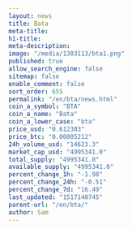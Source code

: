 ```yaml
---
layout: news
title: Bata
meta-title: 
h1-title: 
meta-description: 
image: "/media/1383113/bta1.png"
published: true
allow_search_engine: false
sitemap: false
enable_comment: false
sort_order: 655
permalink: "/en/bta/news.html"
coin_a_symbol: "BTA"
coin_a_name: "Bata"
coin_a_lower_case: "bta"
price_usd: "0.612383"
price_btc: "0.00005212"
24h_volume_usd: "14623.3"
market_cap_usd: "4995341.0"
total_supply: "4995341.0"
available_supply: "4995341.0"
percent_change_1h: "-1.98"
percent_change_24h: "-0.51"
percent_change_7d: "16.49"
last_updated: "1517140745"
parent-url: "/en/bta/"
author: Sam
---
```


